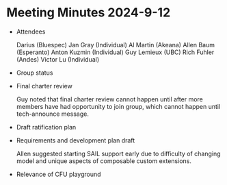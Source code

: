 # Meeting Minutes 2024-9-12

- Attendees

  Darius (Bluespec)
  Jan Gray (Individual)
  Al Martin (Akeana)
  Allen Baum (Esperanto)
  Anton Kuzmin (Individual)
  Guy Lemieux (UBC)
  Rich Fuhler (Andes)
  Victor Lu (Individual)

- Group status
- Final charter review

  Guy noted that final charter review cannot happen until after more
  members have had opportunity to join group, which cannot happen
  until tech-announce message.

- Draft ratification plan
- Requirements and development plan draft

  Allen suggested starting SAIL support early due to difficulty of
  changing model and unique aspects of composable custom extensions.

- Relevance of CFU playground
